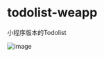 # todolist-weapp
小程序版本的Todolist

![image](https://github.com/TcTOrz/TcTOrz.github.io/tree/master/assets/images/miniprogramme.jpg)